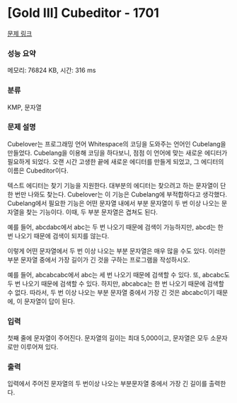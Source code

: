 # [Gold III] Cubeditor - 1701 

[문제 링크](https://www.acmicpc.net/problem/1701) 

### 성능 요약

메모리: 76824 KB, 시간: 316 ms

### 분류

KMP, 문자열

### 문제 설명

<p>Cubelover는 프로그래밍 언어 Whitespace의 코딩을 도와주는 언어인 Cubelang을 만들었다. Cubelang을 이용해 코딩을 하다보니, 점점 이 언어에 맞는 새로운 에디터가 필요하게 되었다. 오랜 시간 고생한 끝에 새로운 에디터를 만들게 되었고, 그 에디터의 이름은 Cubeditor이다.</p>

<p>텍스트 에디터는 찾기 기능을 지원한다. 대부분의 에디터는 찾으려고 하는 문자열이 단 한 번만 나와도 찾는다. Cubelover는 이 기능은 Cubelang에 부적합하다고 생각했다. Cubelang에서 필요한 기능은 어떤 문자열 내에서 부분 문자열이 두 번 이상 나오는 문자열을 찾는 기능이다. 이때, 두 부분 문자열은 겹쳐도 된다.</p>

<p>예를 들어, abcdabc에서 abc는 두 번 나오기 때문에 검색이 가능하지만, abcd는 한 번 나오기 때문에 검색이 되지를 않는다.</p>

<p>이렇게 어떤 문자열에서 두 번 이상 나오는 부분 문자열은 매우 많을 수도 있다. 이러한 부분 문자열 중에서 가장 길이가 긴 것을 구하는 프로그램을 작성하시오.</p>

<p>예를 들어, abcabcabc에서 abc는 세 번 나오기 때문에 검색할 수 있다. 또, abcabc도 두 번 나오기 때문에 검색할 수 있다. 하지만, abcabca는 한 번 나오기 때문에 검색할 수 없다. 따라서, 두 번 이상 나오는 부분 문자열 중에서 가장 긴 것은 abcabc이기 때문에, 이 문자열이 답이 된다.</p>

### 입력 

 <p>첫째 줄에 문자열이 주어진다. 문자열의 길이는 최대 5,000이고, 문자열은 모두 소문자로만 이루어져 있다.</p>

### 출력 

 <p>입력에서 주어진 문자열의 두 번이상 나오는 부분문자열 중에서 가장 긴 길이를 출력한다.</p>

